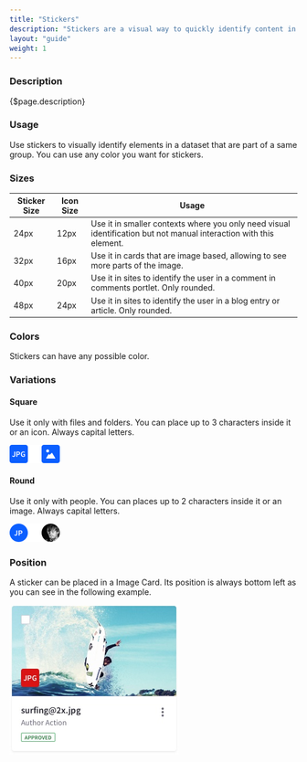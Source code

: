```yaml
---
title: "Stickers"
description: "Stickers are a visual way to quickly identify content in a different way than badges and labels."
layout: "guide"
weight: 1
---
```


### Description

{$page.description}

### Usage
Use stickers to visually identify elements in a dataset that are part of a same group. You can use any color you want for stickers.

### Sizes

| Sticker Size | Icon Size | Usage |
| ------------ | --------- | ----- |
| 24px | 12px | Use it in smaller contexts where you only need visual identification but not manual interaction with this element. |
| 32px | 16px | Use it in cards that are image based, allowing to see more parts of the image. |
| 40px | 20px | Use it in sites to identify the user in a comment in comments portlet. Only rounded.|
| 48px | 24px | Use it in sites to identify the user in a blog entry or article. Only rounded.|

### Colors
Stickers can have any possible color.

### Variations

#### Square

Use it only with files and folders. You can place up to 3 characters inside it or an icon. Always capital letters.

![squared sticker](../../../images/StickerSquared.png)

#### Round

Use it only with people. You can places up to 2 characters inside it or an image. Always capital letters.

![rounded sticker](../../../images/StickerRounded.png)

### Position
A sticker can be placed in a Image Card. Its position is always bottom left as you can see in the following example.

![sticker position example in Card Image](../../../images/CardImage.jpg)
